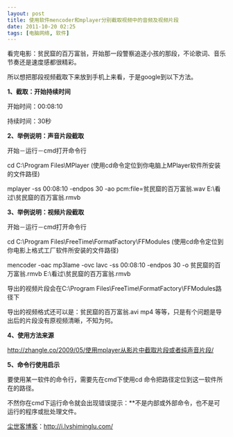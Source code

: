 ```yaml
---
layout: post
title: 使用软件mencoder和mplayer分别截取视频中的音频及视频片段
date: 2011-10-20 02:25
tags: [电脑网络, 软件]
---
```

看完电影：贫民窟的百万富翁，开始那一段警察追逐小孩的那段，不论歌词、音乐节奏还是速度感都很精彩。

所以想把那段视频截取下来放到手机上来看，于是google到以下方法。

<strong>1、截取：开始持续时间</strong>

开始时间：00:08:10

持续时间：30秒

<strong>2、举例说明：声音片段截取</strong>

开始－运行－cmd打开命令行

cd C:\Program Files\MPlayer (使用cd命令定位到你电脑上MPlayer软件所安装的文件路径)

mplayer -ss 00:08:10 -endpos 30 -ao pcm:file=贫民窟的百万富翁.wav E:\看过\贫民窟的百万富翁.rmvb

<strong>3、举例说明：视频片段截取</strong>

开始－运行－cmd打开命令行

cd C:\Program Files\FreeTime\FormatFactory\FFModules (使用cd命令定位到你电影上格式工厂软件所安装的文件路径)

mencoder -oac mp3lame -ovc lavc -ss 00:08:10 -endpos 30 -o 贫民窟的百万富翁.rmvb E:\看过\贫民窟的百万富翁.rmvb

导出的视频片段会在C:\Program Files\FreeTime\FormatFactory\FFModules路径下

导出的视频格式还可以是：贫民窟的百万富翁.avi mp4 等等，只是有个问题是导出后的片段没有原视频清晰，不知为何。

<strong>4、使用方法来源</strong>

<a href="http://zhangle.co/2009/05/使用mplayer从影片中截取片段或者纯声音片段/" target="_blank">http://zhangle.co/2009/05/使用mplayer从影片中截取片段或者纯声音片段/</a>

<strong>5、命令行使用启示</strong>

要使用某一软件的命令行，需要先在cmd下使用cd 命令把路径定位到这一软件所在的路径。

不然你在cmd下运行命令就会出现错误提示：**不是内部或外部命令，也不是可运行的程序或批处理文件。

<a href="http://i.lvshiminglu.com/">尘世客博客</a>：<a href="http://i.lvshiminglu.com/">http://i.lvshiminglu.com/</a>

